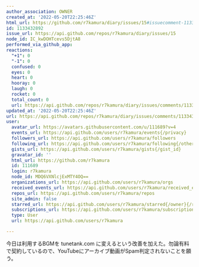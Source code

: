```yaml
---
author_association: OWNER
created_at: '2022-05-20T22:25:46Z'
html_url: https://github.com/r7kamura/diary/issues/15#issuecomment-1133432892
id: 1133432892
issue_url: https://api.github.com/repos/r7kamura/diary/issues/15
node_id: IC_kwDOHTcevs5DjtA8
performed_via_github_app: 
reactions:
  "+1": 0
  "-1": 0
  confused: 0
  eyes: 0
  heart: 0
  hooray: 0
  laugh: 0
  rocket: 0
  total_count: 0
  url: https://api.github.com/repos/r7kamura/diary/issues/comments/1133432892/reactions
updated_at: '2022-05-20T22:25:46Z'
url: https://api.github.com/repos/r7kamura/diary/issues/comments/1133432892
user:
  avatar_url: https://avatars.githubusercontent.com/u/111689?v=4
  events_url: https://api.github.com/users/r7kamura/events{/privacy}
  followers_url: https://api.github.com/users/r7kamura/followers
  following_url: https://api.github.com/users/r7kamura/following{/other_user}
  gists_url: https://api.github.com/users/r7kamura/gists{/gist_id}
  gravatar_id: ''
  html_url: https://github.com/r7kamura
  id: 111689
  login: r7kamura
  node_id: MDQ6VXNlcjExMTY4OQ==
  organizations_url: https://api.github.com/users/r7kamura/orgs
  received_events_url: https://api.github.com/users/r7kamura/received_events
  repos_url: https://api.github.com/users/r7kamura/repos
  site_admin: false
  starred_url: https://api.github.com/users/r7kamura/starred{/owner}{/repo}
  subscriptions_url: https://api.github.com/users/r7kamura/subscriptions
  type: User
  url: https://api.github.com/users/r7kamura

---
```

今日は利用するBGMを tunetank.com に変えるという改善を加えた。勿論有料で契約しているので、YouTubeにアーカイブ動画がSpam判定されないことを願う。